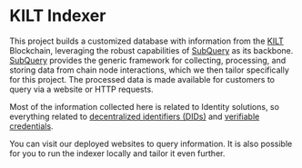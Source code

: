 # KILT Indexer

This project builds a customized database with information from the [KILT](https://www.kilt.io/) Blockchain, leveraging the robust capabilities of [SubQuery](https://subquery.network) as its backbone.
[SubQuery](https://subquery.network) provides the generic framework for collecting, processing, and storing data from chain node interactions, which we then tailor specifically for this project.
The processed data is made available for customers to query via a website or HTTP requests.

Most of the information collected here is related to Identity solutions, so everything related to [decentralized identifiers (DIDs)](https://docs.kilt.io/docs/concepts/did) and [verifiable credentials](https://docs.kilt.io/docs/concepts/credentials/overview).

You can visit our deployed websites to query information.
It is also possible for you to run the indexer locally and tailor it even further.
